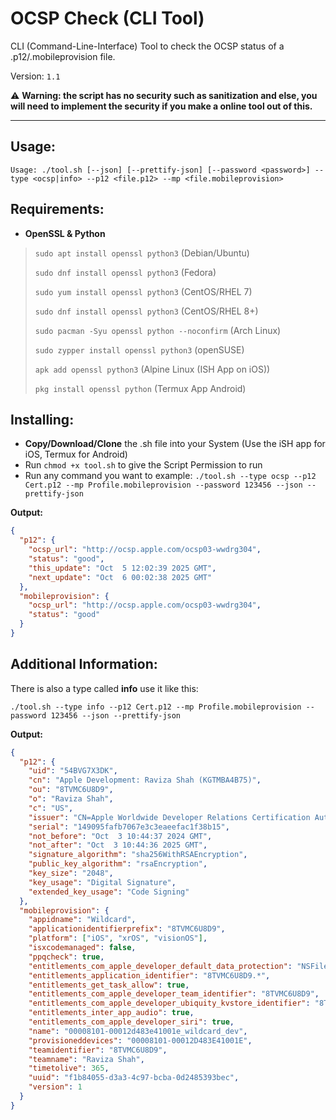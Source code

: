 # OCSP Check (CLI Tool)

CLI (Command-Line-Interface) Tool to check the OCSP status of a .p12/.mobileprovision file.

Version: `1.1`

⚠️ **Warning: the script has no security such as sanitization and else, you will need to implement the security if you make a online tool out of this.**

___

## Usage:

`Usage: ./tool.sh [--json] [--prettify-json] [--password <password>] --type <ocsp|info> --p12 <file.p12> --mp <file.mobileprovision>`

## Requirements:

- **OpenSSL & Python**
  
> `sudo apt install openssl python3` (Debian/Ubuntu)
>
> `sudo dnf install openssl python3` (Fedora)
>
> `sudo yum install openssl python3` (CentOS/RHEL 7)
>
> `sudo dnf install openssl python3` (CentOS/RHEL 8+)
>
> `sudo pacman -Syu openssl python --noconfirm` (Arch Linux)
>
> `sudo zypper install openssl python3` (openSUSE)
>
> `apk add openssl python3` (Alpine Linux (ISH App on iOS))
>
> `pkg install openssl python` (Termux App Android)


## Installing:

- **Copy/Download/Clone** the .sh file into your System (Use the iSH app for iOS, Termux for Android)
- Run `chmod +x tool.sh` to give the Script Permission to run
- Run any command you want to example: `./tool.sh --type ocsp --p12 Cert.p12 --mp Profile.mobileprovision --password 123456 --json --prettify-json`

**Output:**


```json
{
  "p12": {
    "ocsp_url": "http://ocsp.apple.com/ocsp03-wwdrg304",
    "status": "good",
    "this_update": "Oct  5 12:02:39 2025 GMT",
    "next_update": "Oct  6 00:02:38 2025 GMT"
  },
  "mobileprovision": {
    "ocsp_url": "http://ocsp.apple.com/ocsp03-wwdrg304",
    "status": "good"
  }
}
```


## Additional Information:

There is also a type called **info** use it like this:

`./tool.sh --type info --p12 Cert.p12 --mp Profile.mobileprovision --password 123456 --json --prettify-json`

**Output:**


```json
{
  "p12": {
    "uid": "54BVG7X3DK",
    "cn": "Apple Development: Raviza Shah (KGTMBA4B75)",
    "ou": "8TVMC6U8D9",
    "o": "Raviza Shah",
    "c": "US",
    "issuer": "CN=Apple Worldwide Developer Relations Certification Authority, OU=G3, O=Apple Inc., C=US",
    "serial": "149095fafb7067e3c3eaeefac1f38b15",
    "not_before": "Oct  3 10:44:37 2024 GMT",
    "not_after": "Oct  3 10:44:36 2025 GMT",
    "signature_algorithm": "sha256WithRSAEncryption",
    "public_key_algorithm": "rsaEncryption",
    "key_size": "2048",
    "key_usage": "Digital Signature",
    "extended_key_usage": "Code Signing"
  },
  "mobileprovision": {
    "appidname": "Wildcard",
    "applicationidentifierprefix": "8TVMC6U8D9",
    "platform": ["iOS", "xrOS", "visionOS"],
    "isxcodemanaged": false,
    "ppqcheck": true,
    "entitlements_com_apple_developer_default_data_protection": "NSFileProtectionComplete",
    "entitlements_application_identifier": "8TVMC6U8D9.*",
    "entitlements_get_task_allow": true,
    "entitlements_com_apple_developer_team_identifier": "8TVMC6U8D9",
    "entitlements_com_apple_developer_ubiquity_kvstore_identifier": "8TVMC6U8D9.*",
    "entitlements_inter_app_audio": true,
    "entitlements_com_apple_developer_siri": true,
    "name": "00008101-00012d483e41001e_wildcard_dev",
    "provisioneddevices": "00008101-00012D483E41001E",
    "teamidentifier": "8TVMC6U8D9",
    "teamname": "Raviza Shah",
    "timetolive": 365,
    "uuid": "f1b84055-d3a3-4c97-bcba-0d2485393bec",
    "version": 1
  }
}
```




